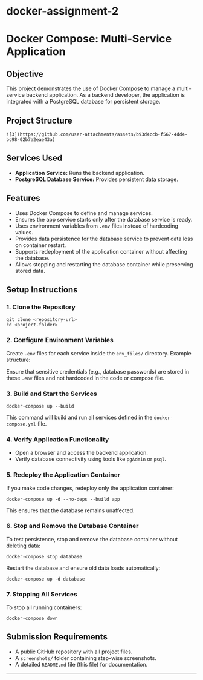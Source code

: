# docker-assignment-2
# Docker Compose: Multi-Service Application

## Objective
This project demonstrates the use of Docker Compose to manage a multi-service backend application. As a backend developer, the application is integrated with a PostgreSQL database for persistent storage.

## Project Structure
```
![3](https://github.com/user-attachments/assets/b93d4ccb-f567-4dd4-bc98-02b7a2eae43a)
```

## Services Used
- **Application Service:** Runs the backend application.
- **PostgreSQL Database Service:** Provides persistent data storage.

## Features
- Uses Docker Compose to define and manage services.
- Ensures the app service starts only after the database service is ready.
- Uses environment variables from `.env` files instead of hardcoding values.
- Provides data persistence for the database service to prevent data loss on container restart.
- Supports redeployment of the application container without affecting the database.
- Allows stopping and restarting the database container while preserving stored data.

## Setup Instructions

### 1. Clone the Repository
```
git clone <repository-url>
cd <project-folder>
```

### 2. Configure Environment Variables
Create `.env` files for each service inside the `env_files/` directory. Example structure:

Ensure that sensitive credentials (e.g., database passwords) are stored in these `.env` files and not hardcoded in the code or compose file.

### 3. Build and Start the Services
```
docker-compose up --build
```
This command will build and run all services defined in the `docker-compose.yml` file.

### 4. Verify Application Functionality
- Open a browser and access the backend application.
- Verify database connectivity using tools like `pgAdmin` or `psql`.

### 5. Redeploy the Application Container
If you make code changes, redeploy only the application container:
```
docker-compose up -d --no-deps --build app
```
This ensures that the database remains unaffected.

### 6. Stop and Remove the Database Container
To test persistence, stop and remove the database container without deleting data:
```
docker-compose stop database
```
Restart the database and ensure old data loads automatically:
```
docker-compose up -d database
```

### 7. Stopping All Services
To stop all running containers:
```
docker-compose down
```

## Submission Requirements
- A public GitHub repository with all project files.
- A `screenshots/` folder containing step-wise screenshots.
- A detailed `README.md` file (this file) for documentation.

---


